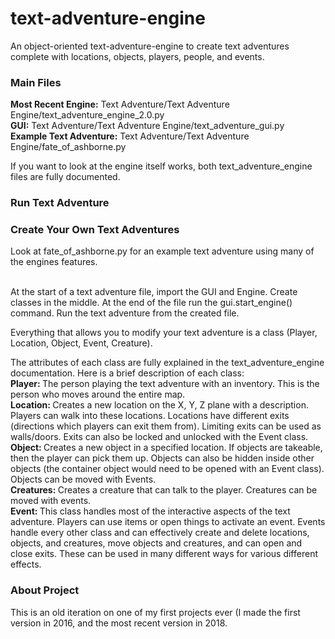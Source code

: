 # text-adventure-engine
An object-oriented text-adventure-engine to create text adventures complete with locations, objects, players, people, and events.

<h3>Main Files</h3>
<strong>Most Recent Engine:</strong> Text Adventure/Text Adventure Engine/text_adventure_engine_2.0.py <br>
<strong>GUI:</strong> Text Adventure/Text Adventure Engine/text_adventure_gui.py <br>
<strong>Example Text Adventure:</strong> Text Adventure/Text Adventure Engine/fate_of_ashborne.py <br>

If you want to look at the engine itself works, both text_adventure_engine files are fully documented.

<h3>Run Text Adventure</h3>

<h3>Create Your Own Text Adventures</h3>
Look at fate_of_ashborne.py for an example text adventure using many of the engines features.<br><br>

At the start of a text adventure file, import the GUI and Engine. Create classes in the middle. At the end of the file run the gui.start_engine() command. Run the text adventure from the created file.

Everything that allows you to modify your text adventure is a class (Player, Location, Object, Event, Creature).

The attributes of each class are fully explained in the text_adventure_engine documentation. Here is a brief description of each class:<br>
<strong>Player: </strong>The person playing the text adventure with an inventory. This is the person who moves around the entire map.<br>
<strong>Location: </strong>Creates a new location on the X, Y, Z plane with a description. Players can walk into these locations. Locations have different exits (directions which players can exit them from). Limiting exits can be used as walls/doors. Exits can also be locked and unlocked with the Event class.<br>
<strong>Object: </strong>Creates a new object in a specified location. If objects are takeable, then the player can pick them up. Objects can also be hidden inside other objects (the container object would need to be opened with an Event class). Objects can be moved with Events.<br>
<strong>Creatures: </strong>Creates a creature that can talk to the player. Creatures can be moved with events.<br>
<strong>Event: </strong>This class handles most of the interactive aspects of the text adventure. Players can use items or open things to activate an event. Events handle every other class and can effectively create and delete locations, objects, and creatures, move objects and creatures, and can open and close exits. These can be used in many different ways for various different effects.<br>

<h3>About Project</h3>
This is an old iteration on one of my first projects ever (I made the first version in 2016, and the most recent version in 2018.
